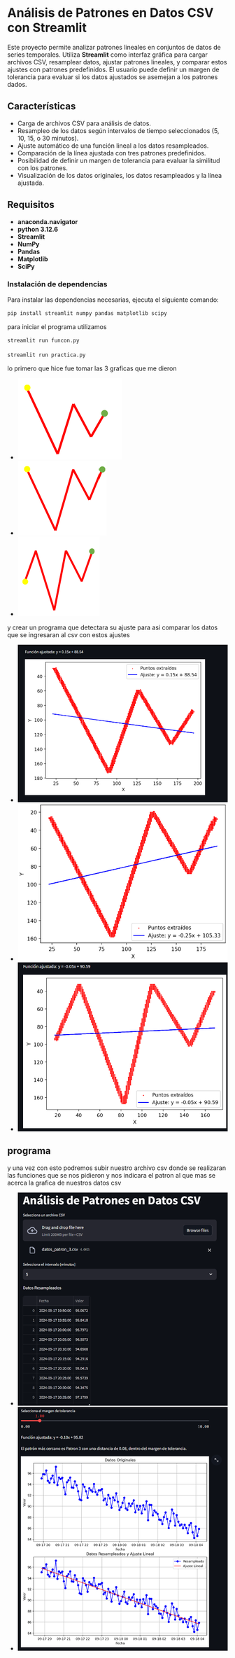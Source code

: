 # Análisis de Patrones en Datos CSV con Streamlit

Este proyecto permite analizar patrones lineales en conjuntos de datos de series temporales. Utiliza **Streamlit** como interfaz gráfica para cargar archivos CSV, resamplear datos, ajustar patrones lineales, y comparar estos ajustes con patrones predefinidos. El usuario puede definir un margen de tolerancia para evaluar si los datos ajustados se asemejan a los patrones dados.

## Características

- Carga de archivos CSV para análisis de datos.
- Resampleo de los datos según intervalos de tiempo seleccionados (5, 10, 15, o 30 minutos).
- Ajuste automático de una función lineal a los datos resampleados.
- Comparación de la línea ajustada con tres patrones predefinidos.
- Posibilidad de definir un margen de tolerancia para evaluar la similitud con los patrones.
- Visualización de los datos originales, los datos resampleados y la línea ajustada.

## Requisitos
- **anaconda.navigator**
- **python 3.12.6**
- **Streamlit**
- **NumPy**
- **Pandas**
- **Matplotlib**
- **SciPy**

### Instalación de dependencias

Para instalar las dependencias necesarias, ejecuta el siguiente comando:

```bash
pip install streamlit numpy pandas matplotlib scipy
```
para iniciar el programa utilizamos
```bash
streamlit run funcon.py

streamlit run practica.py
```
lo primero que hice fue tomar las 3 graficas que me dieron 
- ![grafica1](img/grafica.png)
- ![grafica2](img/grafica2.png)
- ![grafica4](img/grafica3.png)

y crear un programa que detectara su ajuste para asi comparar los datos que se ingresaran al csv  con estos ajustes

- ![ajuste1](img/ajuste1.png)
- ![ajuste2](img/ajuste2.png)
- ![ajuste3](img/ajuste3.png)
## programa
y una vez con esto podremos subir nuestro archivo csv donde se realizaran las funciones que se nos pidieron y nos indicara  el patron al que mas se acerca la grafica de nuestros datos csv
- ![programa1](img/programa1.png)
- ![programa2](img/programa2.png)
